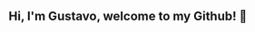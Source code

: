 ## Hi, I'm Gustavo, welcome to my Github! 👋

<!--

### <div align="center"> Eae, sou o Jonnas, seja bem-vindo(a) ao meu Github! 😎 </div>


<div align="center">
  <a href="https://github.com/jonnaschristian">
  <img height="190em" src="https://github-readme-stats.vercel.app/api?username=jonnaschristian&show_icons=true&theme=dark&include_all_commits=true&count_private=true"/>
  <br /><br />
  <img height="160em" src="https://github-readme-stats.vercel.app/api/top-langs/?username=jonnaschristian&layout=compact&langs_count=7&theme=dark"/>
</div>

<br />  
 
<div style="display: inline_block">
  <div align="center">
    <img align="center" alt="Jonnas-Python" height="35" width="40" src="https://raw.githubusercontent.com/devicons/devicon/master/icons/python/python-original.svg">
    <img align="center" alt="Jonnas-HTML" height="30" width="40" src="https://raw.githubusercontent.com/devicons/devicon/master/icons/html5/html5-original.svg">
    <img align="center" alt="Jonnas-CSS" height="30" width="40" src="https://raw.githubusercontent.com/devicons/devicon/master/icons/css3/css3-original.svg">
    <img align="center" alt="Jonnas-Jupyter" height="35" width="40" src="https://cdn.jsdelivr.net/gh/devicons/devicon/icons/jupyter/jupyter-original-wordmark.svg" />
  </div>
</div>

<br />
  
<div>
  <div align="center">
    <a href="https://www.linkedin.com/in/jonnas-christian/" target="_blank"><img src="https://img.shields.io/badge/-LinkedIn-%230077B5?style=for-the-badge&logo=linkedin&logoColor=white" target="_blank"></a>
    <a href="https://instagram.com/jonnaschristiann" target="_blank"><img src="https://img.shields.io/badge/-Instagram-%23E4405F?style=for-the-badge&logo=instagram&logoColor=white" target="_blank"></a>
    <a href = "mailto:jonnaschristian@gmail.com"><img src="https://img.shields.io/badge/Gmail-D14836?style=for-the-badge&logo=gmail&logoColor=white" target="_blank"></a>
  </div>
</div>



**GustavoCartola/GustavoCartola** is a ✨ _special_ ✨ repository because its `README.md` (this file) appears on your GitHub profile.

Here are some ideas to get you started:

- 🔭 I’m currently working on ...
- 🌱 I’m currently learning ...
- 👯 I’m looking to collaborate on ...
- 🤔 I’m looking for help with ...
- 💬 Ask me about ...
- 📫 How to reach me: ...
- 😄 Pronouns: ...
- ⚡ Fun fact: ...
-->
